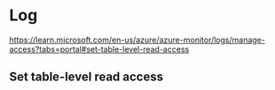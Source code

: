 # Log

https://learn.microsoft.com/en-us/azure/azure-monitor/logs/manage-access?tabs=portal#set-table-level-read-access

## Set table-level read access
